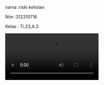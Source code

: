 nama    :riski keliolan

Nim     :312310716

Kelas : Ti.23,A.3


<video width="300" controls>
  <source src="program android studio 02.mp4" type="video/mp4">
  Your browser does not support the video tag.
</video>
